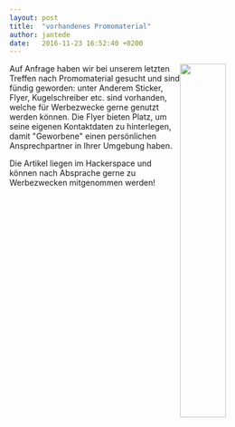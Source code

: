 ```yaml
---
layout: post
title:  "vorhandenes Promomaterial"
author: jantede
date:   2016-11-23 16:52:40 +0200
---
```

<image style="float: right;" src="/blog/files/2016-11-23/material.jpg" width="40%">Auf Anfrage haben wir bei unserem letzten Treffen nach Promomaterial gesucht und sind fündig geworden: unter Anderem Sticker, Flyer, Kugelschreiber etc.  sind vorhanden, welche für Werbezwecke gerne genutzt werden können. Die Flyer bieten Platz, um seine eigenen Kontaktdaten zu hinterlegen, damit "Geworbene" einen persönlichen Ansprechpartner in Ihrer Umgebung haben.

Die Artikel liegen im Hackerspace und können nach Absprache gerne zu Werbezwecken mitgenommen werden!